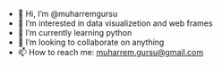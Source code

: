 - 👋 Hi, I’m @muharremgursu
- 👀 I’m interested in data visualizetion and web frames
- 🌱 I’m currently learning python
- 💞️ I’m looking to collaborate on anything
- 📫 How to reach me: muharrem.gursu@gmail.com

<!---
muharremgursu/muharremgursu is a ✨ special ✨ repository because its `README.md` (this file) appears on your GitHub profile.
You can click the Preview link to take a look at your changes.
--->
